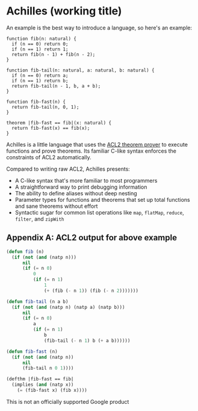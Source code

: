 # Achilles (working title)

An example is the best way to introduce a language, so here's an example:

```
function fib(n: natural) {
  if (n == 0) return 0;
  if (n == 1) return 1;
  return fib(n - 1) + fib(n - 2);
}

function fib-tail(n: natural, a: natural, b: natural) {
  if (n == 0) return a;
  if (n == 1) return b;
  return fib-tail(n - 1, b, a + b);
}

function fib-fast(n) {
  return fib-tail(n, 0, 1);
}

theorem |fib-fast == fib|(x: natural) {
  return fib-fast(x) == fib(x);
}
```

Achilles is a little language that uses the [ACL2 theorem prover](https://www.cs.utexas.edu/~moore/acl2/) to execute functions and prove theorems. Its familiar C-like syntax enforces the constraints of ACL2 automatically.

Compared to writing raw ACL2, Achilles presents:

- A C-like syntax that's more familiar to most programmers
- A straightforward way to print debugging information
- The ability to define aliases without deep nesting
- Parameter types for functions and theorems that set up total functions and sane theorems without effort
- Syntactic sugar for common list operations like `map`, `flatMap`, `reduce`, `filter`, and `zipWith`

## Appendix A: ACL2 output for above example

```lisp
(defun fib (n)
  (if (not (and (natp n)))
      nil
      (if (= n 0)
          0
          (if (= n 1)
              1
              (+ (fib (- n 1)) (fib (- n 2)))))))

(defun fib-tail (n a b)
  (if (not (and (natp n) (natp a) (natp b)))
      nil
      (if (= n 0)
          a
          (if (= n 1)
              b
              (fib-tail (- n 1) b (+ a b))))))

(defun fib-fast (n)
  (if (not (and (natp n))
      nil
      (fib-tail n 0 1))))

(defthm |fib-fast == fib|
  (implies (and (natp x))
    (= (fib-fast x) (fib x))))

```

This is not an officially supported Google product
